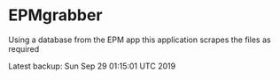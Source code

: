 # EPMgrabber
Using a database from the EPM app this application scrapes the files as required


Latest backup: Sun Sep 29 01:15:01 UTC 2019
